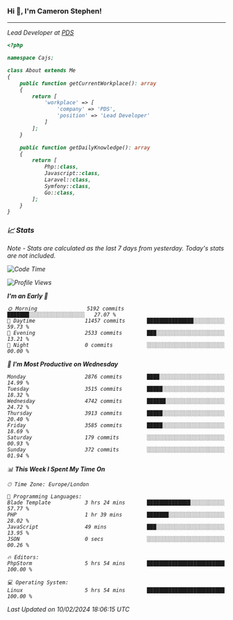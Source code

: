 ### Hi 👋, I'm Cameron Stephen!
<hr>
<p><em>Lead Developer at <a href="https://prindatasolutions.co.uk">PDS</a></p>


```php
<?php

namespace Cajs;

class About extends Me
{
    public function getCurrentWorkplace(): array
    {
        return [
            'workplace' => [
                'company' => 'PDS',
                'position' => 'Lead Developer'
            ]
        ];
    }

    public function getDailyKnowledge(): array
    {
        return [
            Php::class,
            Javascript::class,
            Laravel::class,
            Symfony::class,
            Go::class,
        ];
    }
}
```

### 📈 Stats
<p><em>Note - Stats are calculated as the last 7 days from yesterday. Today's stats are not included.</em></p>


<!--START_SECTION:waka-->
![Code Time](http://img.shields.io/badge/Code%20Time-3%2C654%20hrs%203%20mins-blue)

![Profile Views](http://img.shields.io/badge/Profile%20Views-0-blue)

**I'm an Early 🐤** 

```text
🌞 Morning                5192 commits        ███████░░░░░░░░░░░░░░░░░░   27.07 % 
🌆 Daytime                11457 commits       ███████████████░░░░░░░░░░   59.73 % 
🌃 Evening                2533 commits        ███░░░░░░░░░░░░░░░░░░░░░░   13.21 % 
🌙 Night                  0 commits           ░░░░░░░░░░░░░░░░░░░░░░░░░   00.00 % 
```
📅 **I'm Most Productive on Wednesday** 

```text
Monday                   2876 commits        ████░░░░░░░░░░░░░░░░░░░░░   14.99 % 
Tuesday                  3515 commits        █████░░░░░░░░░░░░░░░░░░░░   18.32 % 
Wednesday                4742 commits        ██████░░░░░░░░░░░░░░░░░░░   24.72 % 
Thursday                 3913 commits        █████░░░░░░░░░░░░░░░░░░░░   20.40 % 
Friday                   3585 commits        █████░░░░░░░░░░░░░░░░░░░░   18.69 % 
Saturday                 179 commits         ░░░░░░░░░░░░░░░░░░░░░░░░░   00.93 % 
Sunday                   372 commits         ░░░░░░░░░░░░░░░░░░░░░░░░░   01.94 % 
```


📊 **This Week I Spent My Time On** 

```text
🕑︎ Time Zone: Europe/London

💬 Programming Languages: 
Blade Template           3 hrs 24 mins       ██████████████░░░░░░░░░░░   57.77 % 
PHP                      1 hr 39 mins        ███████░░░░░░░░░░░░░░░░░░   28.02 % 
JavaScript               49 mins             ███░░░░░░░░░░░░░░░░░░░░░░   13.95 % 
JSON                     0 secs              ░░░░░░░░░░░░░░░░░░░░░░░░░   00.26 % 

🔥 Editors: 
PhpStorm                 5 hrs 54 mins       █████████████████████████   100.00 % 

💻 Operating System: 
Linux                    5 hrs 54 mins       █████████████████████████   100.00 % 
```


 Last Updated on 10/02/2024 18:06:15 UTC
<!--END_SECTION:waka-->
